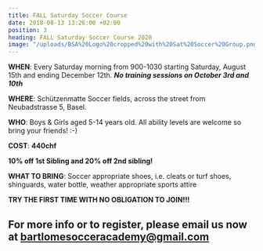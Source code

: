 ```yaml
---
title: FALL Saturday Soccer Course
date: 2018-08-13 13:26:00 +02:00
position: 3
heading: FALL Saturday Soccer Course 2020
image: "/uploads/BSA%20Logo%20cropped%20with%20Sat%20Soccer%20Group.png"
---
```


**WHEN**: Every Saturday morning from 900-1030 starting Saturday, August 15th and ending December 12th.
***No training sessions on October 3rd and 10th***

**WHERE**: Schützenmatte Soccer fields, across the street from Neubadstrasse 5, Basel.

**WHO**: Boys & Girls aged 5-14 years old. All ability levels are welcome so bring your friends! :-)

**COST**: **440chf**

**10% off 1st Sibling and 20% off 2nd sibling!**

**WHAT TO BRING**: Soccer appropriate shoes, i.e. cleats or turf shoes, shinguards, water bottle, weather appropriate sports attire

**TRY THE FIRST TIME WITH NO OBLIGATION TO JOIN!!!**

## For more info or to register, please email us now at bartlomesocceracademy@gmail.com